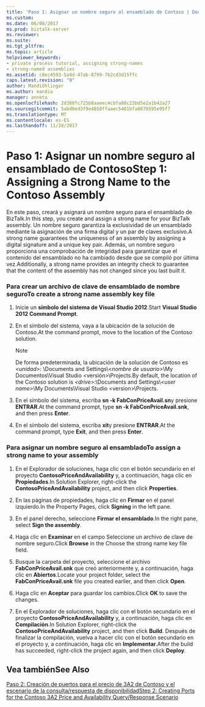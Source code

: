 ```yaml
---
title: 'Paso 1: Asignar un nombre seguro al ensamblado de Contoso | Documentos de Microsoft'
ms.custom: 
ms.date: 06/08/2017
ms.prod: biztalk-server
ms.reviewer: 
ms.suite: 
ms.tgt_pltfrm: 
ms.topic: article
helpviewer_keywords:
- private process tutorial, assigning strong-names
- strong-named assemblies
ms.assetid: c8ec4593-5a4d-47ab-8799-7b2cd3d15ffc
caps.latest.revision: "9"
author: MandiOhlinger
ms.author: mandia
manager: anneta
ms.openlocfilehash: 2d388fc725b8aaeec4cbfa80c23bd5e2a1b42a27
ms.sourcegitcommit: 5abd0ed3f9e4858ffaaec5481bfa8878595e95f7
ms.translationtype: MT
ms.contentlocale: es-ES
ms.lasthandoff: 11/28/2017
---
```

# <a name="step-1-assigning-a-strong-name-to-the-contoso-assembly"></a><span data-ttu-id="9d3c6-102">Paso 1: Asignar un nombre seguro al ensamblado de Contoso</span><span class="sxs-lookup"><span data-stu-id="9d3c6-102">Step 1: Assigning a Strong Name to the Contoso Assembly</span></span>
<span data-ttu-id="9d3c6-103">En este paso, creará y asignará un nombre seguro para el ensamblado de BizTalk.</span><span class="sxs-lookup"><span data-stu-id="9d3c6-103">In this step, you create and assign a strong name for your BizTalk assembly.</span></span> <span data-ttu-id="9d3c6-104">Un nombre seguro garantiza la exclusividad de un ensamblado mediante la asignación de una firma digital y un par de claves exclusivo.</span><span class="sxs-lookup"><span data-stu-id="9d3c6-104">A strong name guarantees the uniqueness of an assembly by assigning a digital signature and a unique key pair.</span></span> <span data-ttu-id="9d3c6-105">Además, un nombre seguro proporciona una comprobación de integridad para garantizar que el contenido del ensamblado no ha cambiado desde que se compiló por última vez.</span><span class="sxs-lookup"><span data-stu-id="9d3c6-105">Additionally, a strong name provides an integrity check to guarantee that the content of the assembly has not changed since you last built it.</span></span>  
  
### <a name="to-create-a-strong-name-assembly-key-file"></a><span data-ttu-id="9d3c6-106">Para crear un archivo de clave de ensamblado de nombre seguro</span><span class="sxs-lookup"><span data-stu-id="9d3c6-106">To create a strong name assembly key file</span></span>  
  
1.  <span data-ttu-id="9d3c6-107">Inicie un **símbolo del sistema de Visual Studio 2012**.</span><span class="sxs-lookup"><span data-stu-id="9d3c6-107">Start **Visual Studio 2012 Command Prompt**.</span></span>  
  
2.  <span data-ttu-id="9d3c6-108">En el símbolo del sistema, vaya a la ubicación de la solución de Contoso.</span><span class="sxs-lookup"><span data-stu-id="9d3c6-108">At the command prompt, move to the location of the Contoso solution.</span></span>  
  
    > [!NOTE]
    >  <span data-ttu-id="9d3c6-109">De forma predeterminada, la ubicación de la solución de Contoso es  *\<unidad\>*: \Documents and Settings\\*\<nombre de usuario\>*\My Documentos\Visual Studio \<versión\>\Projects.</span><span class="sxs-lookup"><span data-stu-id="9d3c6-109">By default, the location of the Contoso solution is *\<drive\>*:\Documents and Settings\\*\<user name\>*\My Documents\Visual Studio \<version\>\Projects.</span></span>  
  
3.  <span data-ttu-id="9d3c6-110">En el símbolo del sistema, escriba **sn -k FabConPriceAvail.sn**y presione **ENTRAR**.</span><span class="sxs-lookup"><span data-stu-id="9d3c6-110">At the command prompt, type **sn -k FabConPriceAvail.snk**, and then press **Enter**.</span></span>  
  
4.  <span data-ttu-id="9d3c6-111">En el símbolo del sistema, escriba **xit**y presione **ENTRAR**.</span><span class="sxs-lookup"><span data-stu-id="9d3c6-111">At the command prompt, type **Exit**, and then press **Enter**.</span></span>  
  
### <a name="to-assign-a-strong-name-to-your-assembly"></a><span data-ttu-id="9d3c6-112">Para asignar un nombre seguro al ensamblado</span><span class="sxs-lookup"><span data-stu-id="9d3c6-112">To assign a strong name to your assembly</span></span>  
  
1.  <span data-ttu-id="9d3c6-113">En el Explorador de soluciones, haga clic con el botón secundario en el proyecto **ContosoPriceAndAvailability** y, a continuación, haga clic en **Propiedades**.</span><span class="sxs-lookup"><span data-stu-id="9d3c6-113">In Solution Explorer, right-click the **ContosoPriceAndAvailability** project, and then click **Properties**.</span></span>  
  
2.  <span data-ttu-id="9d3c6-114">En las páginas de propiedades, haga clic en **Firmar** en el panel izquierdo.</span><span class="sxs-lookup"><span data-stu-id="9d3c6-114">In the Property Pages, click **Signing** in the left pane.</span></span>  
  
3.  <span data-ttu-id="9d3c6-115">En el panel derecho, seleccione **Firmar el ensamblado**.</span><span class="sxs-lookup"><span data-stu-id="9d3c6-115">In the right pane, select **Sign the assembly**.</span></span>  
  
4.  <span data-ttu-id="9d3c6-116">Haga clic en **Examinar** en el campo Seleccione un archivo de clave de nombre seguro.</span><span class="sxs-lookup"><span data-stu-id="9d3c6-116">Click **Browse** in the Choose the strong name key file field.</span></span>  
  
5.  <span data-ttu-id="9d3c6-117">Busque la carpeta del proyecto, seleccione el archivo **FabConPriceAvail.snk** que creó anteriormente y, a continuación, haga clic en **Abiertos**.</span><span class="sxs-lookup"><span data-stu-id="9d3c6-117">Locate your project folder, select the **FabConPriceAvail.snk** file you created earlier, and then click **Open**.</span></span>  
  
6.  <span data-ttu-id="9d3c6-118">Haga clic en **Aceptar** para guardar los cambios.</span><span class="sxs-lookup"><span data-stu-id="9d3c6-118">Click **OK** to save the changes.</span></span>  
  
7.  <span data-ttu-id="9d3c6-119">En el Explorador de soluciones, haga clic con el botón secundario en el proyecto **ContosoPriceAndAvailability** y, a continuación, haga clic en **Compilación**.</span><span class="sxs-lookup"><span data-stu-id="9d3c6-119">In Solution Explorer, right-click the **ContosoPriceAndAvailability** project, and then click **Build**.</span></span> <span data-ttu-id="9d3c6-120">Después de finalizar la compilación, vuelva a hacer clic con el botón secundario en el proyecto y, a continuación, haga clic en **Implementar**.</span><span class="sxs-lookup"><span data-stu-id="9d3c6-120">After the build has succeeded, right-click the project again, and then click **Deploy**.</span></span>  
  
## <a name="see-also"></a><span data-ttu-id="9d3c6-121">Vea también</span><span class="sxs-lookup"><span data-stu-id="9d3c6-121">See Also</span></span>  
 [<span data-ttu-id="9d3c6-122">Paso 2: Creación de puertos para el precio de 3A2 de Contoso y el escenario de la consulta/respuesta de disponibilidad</span><span class="sxs-lookup"><span data-stu-id="9d3c6-122">Step 2: Creating Ports for the Contoso 3A2 Price and Availability Query/Response Scenario</span></span>](step-2-create-ports-for-contoso-3a2-price-and-availability-query.md)